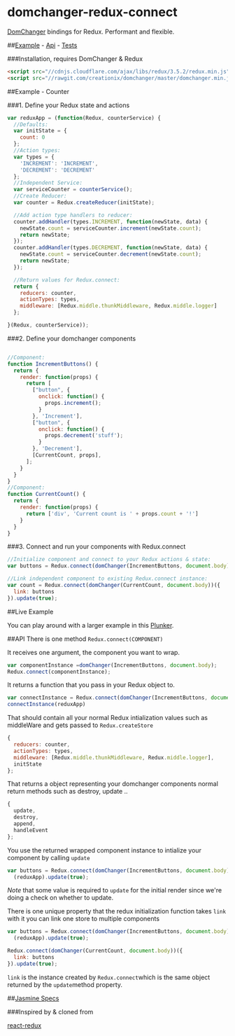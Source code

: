 # domchanger-redux-connect

[DomChanger](https://github.com/creationix/domchanger) bindings for Redux.
Performant and flexible.

##[Example](https://github.com/magnumjs/domchanger-redux-connect#example---counter) - [Api](https://github.com/magnumjs/domchanger-redux-connect#api) - [Tests](https://rawgit.com/magnumjs/domchanger-redux-connect/master/tests/specRunner.html)

###Installation, requires DomChanger & Redux

```html
<script src="//cdnjs.cloudflare.com/ajax/libs/redux/3.5.2/redux.min.js"></script>
<script src="//rawgit.com/creationix/domchanger/master/domchanger.min.js"></script>
```

##Example - Counter

###1. Define your Redux state and actions

```javascript
var reduxApp = (function(Redux, counterService) {
  //Defaults:
  var initState = {
    count: 0
  };
  //Action types:
  var types = {
    'INCREMENT': 'INCREMENT',
    'DECREMENT': 'DECREMENT'
  };
  //Independent Service:
  var serviceCounter = counterService();
  //Create Reducer:
  var counter = Redux.createReducer(initState);

  //Add action type handlers to reducer:
  counter.addHandler(types.INCREMENT, function(newState, data) {
    newState.count = serviceCounter.increment(newState.count);
    return newState;
  });
  counter.addHandler(types.DECREMENT, function(newState, data) {
    newState.count = serviceCounter.decrement(newState.count);
    return newState;
  });

  //Return values for Redux.connect:
  return {
    reducers: counter,
    actionTypes: types,
    middleware: [Redux.middle.thunkMiddleware, Redux.middle.logger]
  };

}(Redux, counterService));
```

###2. Define your domchanger components

```javascript

//Component:
function IncrementButtons() {
  return {
    render: function(props) {
      return [
        ["button", {
          onclick: function() {
            props.increment();
          }
        }, 'Increment'],
        ["button", {
          onclick: function() {
            props.decrement('stuff');
          }
        }, 'Decrement'],
        [CurrentCount, props],
      ];
    }
  }
}
//Component:
function CurrentCount() {
  return {
    render: function(props) {
      return ['div', 'Current count is ' + props.count + '!']
    }
  }
}
```

###3. Connect and run your components with Redux.connect

```javascript
//Initialize component and connect to your Redux actions & state:
var buttons = Redux.connect(domChanger(IncrementButtons, document.body))(reduxApp).update(true);

//Link independent component to existing Redux.connect instance:
var count = Redux.connect(domChanger(CurrentCount, document.body))({
  link: buttons
}).update(true);
```
##Live Example

You can play around with a larger example in this [Plunker](http://embed.plnkr.co/2v70NgfcNYJDNsGccwTR/).


##API
There is one method `Redux.connect(COMPONENT)`

It receives one argument, the component you want to wrap.
```javascript
var componentInstance =domChanger(IncrementButtons, document.body);
Redux.connect(componentInstance);
```
It returns a function that you pass in your Redux object to. 
```javascript
var connectInstance = Redux.connect(domChanger(IncrementButtons, document.body));
connectInstance(reduxApp)
```

That should contain all your normal Redux intialization values such as middleWare and gets passed to `Redux.createStore`
```javascript
{
  reducers: counter,
  actionTypes: types,
  middleware: [Redux.middle.thunkMiddleware, Redux.middle.logger],
  initState
};

```
That returns a object representing your domchanger components normal return methods such as destroy, update ..

```javascript
{
  update,
  destroy,
  append,
  handleEvent
};
```
You use the returned wrapped component instance to intialize your component by calling `update`
```javascript
var buttons = Redux.connect(domChanger(IncrementButtons, document.body))
  (reduxApp).update(true);
```
*Note* that some value is required to `update` for the initial render since we're doing a check on whether to update.

There is one unique property that the redux initialization function takes `link` with it you can link one store to multiple components

```javascript
var buttons = Redux.connect(domChanger(IncrementButtons, document.body))
  (reduxApp).update(true);

Redux.connect(domChanger(CurrentCount, document.body))({
  link: buttons
}).update(true);
```

`link` is the instance created by `Redux.connect`which is the same object returned by the `update`method property. 

##[Jasmine Specs](https://rawgit.com/magnumjs/domchanger-redux-connect/master/tests/specRunner.html)

###Inspired by & cloned from

[react-redux](https://github.com/reactjs/react-redux)
